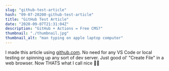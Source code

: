```yaml
---
slug: "github-test-article"
hash: "09-07-20200-github-test-article"
title: "GitHub Test Article"
date: "2020-09-07T21:31:04Z"
description: "GitHub + Actions = Free CMS?"
thumbnail: "./thumbnail.jpg"
thumbnail_alt: "man typing on apple laptop computer"
---
```


I made this article using [github.com](https://github.com/). No need for any VS Code or local testing or spinning up any sort of dev server. Just good ol' "Create File" in a web browser. Now THATS what I call nice 👌🏾
